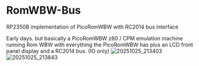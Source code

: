 # RomWBW-Bus
RP2350B implementation of PicoRomWBW with RC2014 bus interface

Early days. but basically a PicoRomWBW z80 / CPM emulation machine running Rom WBW with everything the PicoRomWBW has plus an LCD front panel display and a RC2014 bus. (IO only) 
![20251025_213403](https://github.com/user-attachments/assets/269f5528-eab4-4322-9904-f7b70481bbab)
![20251025_213843](https://github.com/user-attachments/assets/cab97528-75ab-430c-8cf8-96e4693025dd)
